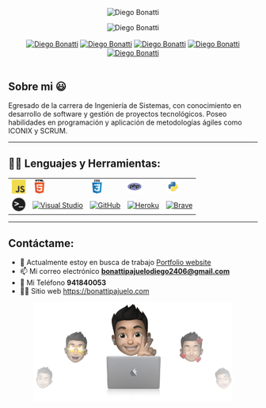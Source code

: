 <p align=center><img src="https://bonattipajuelo.com/public/images/logo_05.png" alt="Diego Bonatti" height="200"></p>

<p align=center><img src="https://readme-typing-svg.herokuapp.com?color=%236FDA44&size=32&center=true&vCenter=true&width=600&height=50&lines=Hola,+Soy+Diego+Bonatti+%F0%9F%91%8B;+Ingeniero+de+Sistemas" alt="Diego Bonatti" /></p>
<div align=center>
      <a href="#" target="blank"><img align="center" src="https://img.shields.io/badge/YouTube-FF0000?style=for-the-badge&logo=youtube&logoColor=white" alt="Diego Bonatti"  /></a>
      <a href="https://wa.link/8if955" target="blank"><img align="center" src="https://img.shields.io/badge/WhatsApp-00FF00?style=for-the-badge&logo=whatsapp&logoColor=white" alt="Diego Bonatti" /></a>
      <a href="https://www.linkedin.com/in/diego-bonatti-pajuelo" target="blank"><img align="center" src="https://img.shields.io/badge/LinkedIn-0077B5?style=for-the-badge&logo=linkedin&logoColor=white" alt="Diego Bonatti"/></a>
      <a href="https://www.facebook.com/diego.bonattipajuelo" target="blank"><img align="center" src="https://img.shields.io/badge/Facebook-1877F2?style=for-the-badge&logo=facebook&logoColor=white" alt="Diego Bonatti"  /></a>
      <a href = "mailto:bonattipajuelodiego2406@gmail.com" target="blank"><img align="center" src="https://img.shields.io/badge/Gmail-D14836?style=for-the-badge&logo=gmail&logoColor=white" alt="Diego Bonatti"  /></a> </div>
<br>
<h2>Sobre mi 😃</h2>
    
<p>Egresado de la carrera de Ingeniería de Sistemas, con 
conocimiento en desarrollo de software y gestión de proyectos 
tecnológicos. Poseo habilidades en programación y aplicación de 
metodologías ágiles como ICONIX y SCRUM.</p>
    <hr>
    
## 👨‍💻 Lenguajes y Herramientas: 
    
<table>
        <tbody>
            <tr>
                <td><a href="#"><img alt="JavaScript" title="JavaScript" height="28px"
                            src="https://raw.githubusercontent.com/github/explore/80688e429a7d4ef2fca1e82350fe8e3517d3494d/topics/javascript/javascript.png" /></a>
                </td>
                <td><a href="#"><img alt="HTML5" title="HTML5" height="28px"
                            src="https://raw.githubusercontent.com/github/explore/80688e429a7d4ef2fca1e82350fe8e3517d3494d/topics/html/html.png" /></a>
                </td>
                <td><a href="#"><img alt="CSS3" title="CSS3" height="28px"
                            src="https://raw.githubusercontent.com/github/explore/80688e429a7d4ef2fca1e82350fe8e3517d3494d/topics/css/css.png" /></a>
                </td>
                <td><a href="#"><img alt="PHP" title="PHP" height="28px"
                            src="https://raw.githubusercontent.com/github/explore/80688e429a7d4ef2fca1e82350fe8e3517d3494d/topics/php/php.png" /></a>
                </td>
                <td><a href="#"><img alt="Python" title="Python" height="28px"
                            src="https://raw.githubusercontent.com/github/explore/80688e429a7d4ef2fca1e82350fe8e3517d3494d/topics/python/python.png" /></a>
                </td>
            </tr>
            <tr>
                <td><a href="#"><img alt="Terminal" title="Terminal" height="28px"
                            src="https://raw.githubusercontent.com/github/explore/80688e429a7d4ef2fca1e82350fe8e3517d3494d/topics/terminal/terminal.png" /></a>
                </td>
                <td><a href="#"><img alt="Visual Studio" title="Visual Studio Code" height="28px"
                            src="https://img.icons8.com/fluent/48/000000/visual-studio-code-2019.png" /></a></td>
                <td><a href="#"><img alt="GitHub" title="GitHub" height="28px"
                            src="https://i.imgur.com/DZgetVv.png" /></a>
                </td>
                <td><a href="#"><img alt="Heroku" title="Heroku" height="28px"
                            src="https://img.icons8.com/color/48/000000/heroku.png" /></a></td>
                <td><a href="https://brave.com/eyl243"><img alt="Brave" title="Brave" height="28px"
                            src="https://i.imgur.com/UfBWFbP.png" /></a></td>
            </tr>
        </tbody>
    </table>
<hr>

## Contáctame:

- 🔭 Actualmente estoy en busca de trabajo [Portfolio website]()
- 📫 Mi correo electrónico **bonattipajuelodiego2406@gmail.com**
- 🌱 Mi Teléfono **941840053**
- 👨‍💻 Sitio web https://bonattipajuelo.com

<p align=center><img src="https://raw.githubusercontent.com/KevinPatel04/KevinPatel04/master/cover-thompson.png" alt="Diego Bonatti" height="200"></p>




